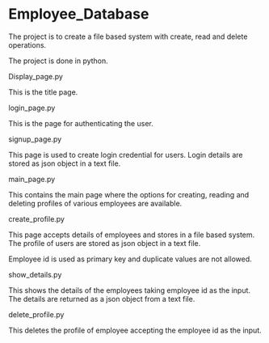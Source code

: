 # Employee_Database

The project is to create a file based system with create, read and delete operations.

The project is done in python.

Display_page.py

This is the title page.

login_page.py

This is the page for authenticating the user.

signup_page.py

This page is used to create login credential for users. Login details are stored as json object in a text file.

main_page.py

This contains the main page where the options for creating, reading and deleting profiles of various employees are available.

create_profile.py

This page accepts details of employees and stores in a file based system. The profile of users are stored as json object in a text file.

Employee id is used as primary key and duplicate values are not allowed.

show_details.py

This shows the details of the employees taking employee id as the input. The details are returned as a json object from a text file.

delete_profile.py

This deletes the profile of employee accepting the employee id as the input.
